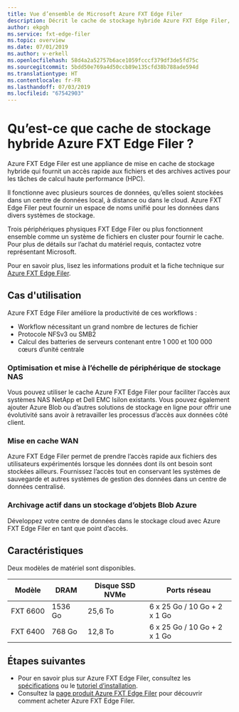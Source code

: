 ```yaml
---
title: Vue d’ensemble de Microsoft Azure FXT Edge Filer
description: Décrit le cache de stockage hybride Azure FXT Edge Filer, une solution active d’accélérateur d’accès aux archives et aux fichiers pour les tâches de calcul haute performance.
author: ekpgh
ms.service: fxt-edge-filer
ms.topic: overview
ms.date: 07/01/2019
ms.author: v-erkell
ms.openlocfilehash: 58d4a2a52757b6ace1059fcccf379df3de5fd75c
ms.sourcegitcommit: 5bdd50e769a4d50ccb89e135cfd38b788ade594d
ms.translationtype: HT
ms.contentlocale: fr-FR
ms.lasthandoff: 07/03/2019
ms.locfileid: "67542903"
---
```

# <a name="what-is-azure-fxt-edge-filer-hybrid-storage-cache"></a>Qu’est-ce que cache de stockage hybride Azure FXT Edge Filer ?

Azure FXT Edge Filer est une appliance de mise en cache de stockage hybride qui fournit un accès rapide aux fichiers et des archives actives pour les tâches de calcul haute performance (HPC).

Il fonctionne avec plusieurs sources de données, qu’elles soient stockées dans un centre de données local, à distance ou dans le cloud. Azure FXT Edge Filer peut fournir un espace de noms unifié pour les données dans divers systèmes de stockage.

Trois périphériques physiques FXT Edge Filer ou plus fonctionnent ensemble comme un système de fichiers en cluster pour fournir le cache. Pour plus de détails sur l’achat du matériel requis, contactez votre représentant Microsoft. 

Pour en savoir plus, lisez les informations produit et la fiche technique sur [Azure FXT Edge Filer](https://azure.microsoft.com/services/fxt-edge-filer/).

## <a name="use-cases"></a>Cas d'utilisation

Azure FXT Edge Filer améliore la productivité de ces workflows :

* Workflow nécessitant un grand nombre de lectures de fichier 
* Protocole NFSv3 ou SMB2
* Calcul des batteries de serveurs contenant entre 1 000 et 100 000 cœurs d’unité centrale

### <a name="nas-optimization-and-scaling"></a>Optimisation et mise à l’échelle de périphérique de stockage NAS

Vous pouvez utiliser le cache Azure FXT Edge Filer pour faciliter l’accès aux systèmes NAS NetApp et Dell EMC Isilon existants. Vous pouvez également ajouter Azure Blob ou d’autres solutions de stockage en ligne pour offrir une évolutivité sans avoir à retravailler les processus d’accès aux données côté client. 

### <a name="wan-caching"></a>Mise en cache WAN

Azure FXT Edge Filer permet de prendre l’accès rapide aux fichiers des utilisateurs expérimentés lorsque les données dont ils ont besoin sont stockées ailleurs. Fournissez l’accès tout en conservant les systèmes de sauvegarde et autres systèmes de gestion des données dans un centre de données centralisé. 

### <a name="active-archive-in-azure-blob"></a>Archivage actif dans un stockage d’objets Blob Azure

Développez votre centre de données dans le stockage cloud avec Azure FXT Edge Filer en tant que point d’accès. 

## <a name="features"></a>Caractéristiques 

Deux modèles de matériel sont disponibles. 

| Modèle | DRAM | Disque SSD NVMe | Ports réseau | 
|-------|------|----------|---------------|
| FXT 6600 | 1536 Go | 25,6 To | 6 x 25 Go / 10 Go + 2 x 1 Go |
| FXT 6400 | 768 Go | 12,8 To | 6 x 25 Go / 10 Go + 2 x 1 Go |


## <a name="next-steps"></a>Étapes suivantes

* Pour en savoir plus sur Azure FXT Edge Filer, consultez les [spécifications](fxt-specs.md) ou le [tutoriel d’installation](fxt-install.md).
* Consultez la [page produit Azure FXT Edge Filer](https://azure.microsoft.com/services/fxt-edge-filer/) pour découvrir comment acheter Azure FXT Edge Filer.